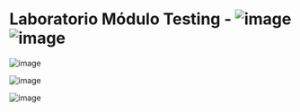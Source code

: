 # Laboratorio Módulo Testing - ![image](https://github.com/pGarciaAndres/master-frontend/assets/30140745/db7abc83-dbbb-49cb-9b95-10f09a48a3d7) ![image](https://github.com/pGarciaAndres/master-frontend/assets/30140745/bfeb39e9-d0a1-42d5-8f44-b5b79aefa4b1)


![image](https://github.com/pGarciaAndres/master-frontend/assets/30140745/d825b613-73a9-434b-aaf2-be8926039126)

![image](https://github.com/pGarciaAndres/master-frontend/assets/30140745/f1cdd957-f0fd-45f7-afc2-c9cc4caf9021)

![image](https://github.com/pGarciaAndres/master-frontend/assets/30140745/2456b4a3-60a8-4f43-b636-b5b3f1d6a539)

